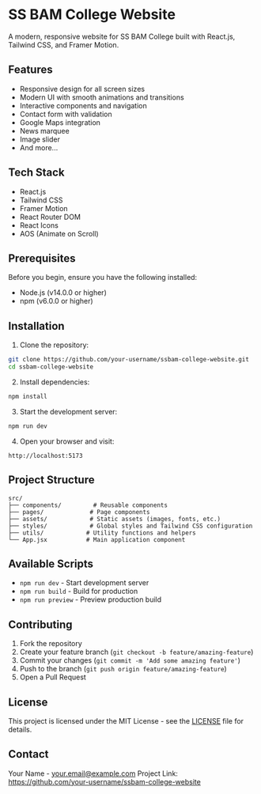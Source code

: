 # SS BAM College Website

A modern, responsive website for SS BAM College built with React.js, Tailwind CSS, and Framer Motion.

## Features

- Responsive design for all screen sizes
- Modern UI with smooth animations and transitions
- Interactive components and navigation
- Contact form with validation
- Google Maps integration
- News marquee
- Image slider
- And more...

## Tech Stack

- React.js
- Tailwind CSS
- Framer Motion
- React Router DOM
- React Icons
- AOS (Animate on Scroll)

## Prerequisites

Before you begin, ensure you have the following installed:
- Node.js (v14.0.0 or higher)
- npm (v6.0.0 or higher)

## Installation

1. Clone the repository:
```bash
git clone https://github.com/your-username/ssbam-college-website.git
cd ssbam-college-website
```

2. Install dependencies:
```bash
npm install
```

3. Start the development server:
```bash
npm run dev
```

4. Open your browser and visit:
```
http://localhost:5173
```

## Project Structure

```
src/
├── components/         # Reusable components
├── pages/             # Page components
├── assets/            # Static assets (images, fonts, etc.)
├── styles/            # Global styles and Tailwind CSS configuration
├── utils/            # Utility functions and helpers
└── App.jsx           # Main application component
```

## Available Scripts

- `npm run dev` - Start development server
- `npm run build` - Build for production
- `npm run preview` - Preview production build

## Contributing

1. Fork the repository
2. Create your feature branch (`git checkout -b feature/amazing-feature`)
3. Commit your changes (`git commit -m 'Add some amazing feature'`)
4. Push to the branch (`git push origin feature/amazing-feature`)
5. Open a Pull Request

## License

This project is licensed under the MIT License - see the [LICENSE](LICENSE) file for details.

## Contact

Your Name - your.email@example.com
Project Link: https://github.com/your-username/ssbam-college-website
